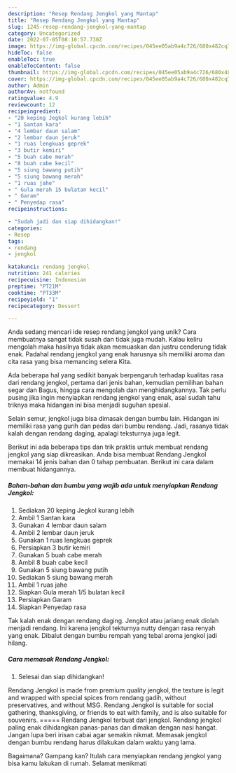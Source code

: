 ```yaml
---
description: "Resep Rendang Jengkol yang Mantap"
title: "Resep Rendang Jengkol yang Mantap"
slug: 1245-resep-rendang-jengkol-yang-mantap
category: Uncategorized
date: 2022-07-05T08:10:57.730Z
image: https://img-global.cpcdn.com/recipes/045ee05ab9a4c726/680x482cq70/rendang-jengkol-foto-resep-utama.jpg
hideToc: false
enableToc: true
enableTocContent: false
thumbnail: https://img-global.cpcdn.com/recipes/045ee05ab9a4c726/680x482cq70/rendang-jengkol-foto-resep-utama.jpg
cover: https://img-global.cpcdn.com/recipes/045ee05ab9a4c726/680x482cq70/rendang-jengkol-foto-resep-utama.jpg
author: Admin
authorAv: notfound
ratingvalue: 4.9
reviewcount: 12
recipeingredient:
- "20 keping Jegkol kurang lebih"
- "1 Santan kara"
- "4 lembar daun salam"
- "2 lembar daun jeruk"
- "1 ruas lengkuas geprek"
- "3 butir kemiri"
- "5 buah cabe merah"
- "8 buah cabe kecil"
- "5 siung bawang putih"
- "5 siung bawang merah"
- "1 ruas jahe"
- " Gula merah 15 bulatan kecil"
- " Garam"
- " Penyedap rasa"
recipeinstructions:

- "Sudah jadi dan siap dihidangkan!"
categories:
- Resep
tags:
- rendang
- jengkol

katakunci: rendang jengkol 
nutrition: 241 calories
recipecuisine: Indonesian
preptime: "PT21M"
cooktime: "PT33M"
recipeyield: "1"
recipecategory: Dessert

---
```





Anda sedang mencari ide resep rendang jengkol yang unik? Cara membuatnya sangat tidak susah dan tidak juga mudah. Kalau keliru mengolah maka hasilnya tidak akan memuaskan dan justru cenderung tidak enak. Padahal rendang jengkol yang enak harusnya sih memiliki aroma dan cita rasa yang bisa memancing selera Kita.





Ada beberapa hal yang sedikit banyak berpengaruh terhadap kualitas rasa dari rendang jengkol, pertama dari jenis bahan, kemudian pemilihan bahan segar dan Bagus, hingga cara mengolah dan menghidangkannya. Tak perlu pusing jika ingin menyiapkan rendang jengkol yang enak,      asal sudah tahu triknya maka hidangan ini bisa menjadi suguhan spesial.














Selain semur, jengkol juga bisa dimasak dengan bumbu lain. Hidangan ini memiliki rasa yang gurih dan pedas dari bumbu rendang. Jadi, rasanya tidak kalah dengan rendang daging, apalagi teksturnya juga legit.






Berikut ini ada beberapa tips dan trik praktis untuk membuat rendang jengkol yang siap dikreasikan. Anda bisa membuat Rendang Jengkol memakai 14 jenis bahan dan 0 tahap pembuatan. Berikut ini cara dalam membuat hidangannya.

<!--inarticleads1-->

##### Bahan-bahan dan bumbu yang wajib ada untuk menyiapkan Rendang Jengkol:

1. Sediakan 20 keping Jegkol kurang lebih
1. Ambil 1 Santan kara
1. Gunakan 4 lembar daun salam
1. Ambil 2 lembar daun jeruk
1. Gunakan 1 ruas lengkuas geprek
1. Persiapkan 3 butir kemiri
1. Gunakan 5 buah cabe merah
1. Ambil 8 buah cabe kecil
1. Gunakan 5 siung bawang putih
1. Sediakan 5 siung bawang merah
1. Ambil 1 ruas jahe
1. Siapkan  Gula merah 1/5 bulatan kecil
1. Persiapkan  Garam
1. Siapkan  Penyedap rasa


Tak kalah enak dengan rendang daging. Jengkol atau jariang enak diolah menjadi rendang. Ini karena jengkol tekturnya nutty dengan rasa renyah yang enak. Dibalut dengan bumbu rempah yang tebal aroma jengkol jadi hilang. 

<!--inarticleads2-->

##### Cara memasak Rendang Jengkol:


1. Selesai dan siap dihidangkan!

Rendang Jengkol is made from premium quality jengkol, the texture is legit and wrapped with special spices from rendang gadih, without preservatives, and without MSG. Rendang Jengkol is suitable for social gathering, thanksgiving, or friends to eat with family, and is also suitable for souvenirs. ===== Rendang Jengkol terbuat dari jengkol. Rendang jengkol paling enak dihidangkan panas-panas dan dimakan dengan nasi hangat. Jangan lupa beri irisan cabai agar semakin nikmat. Memasak jengkol dengan bumbu rendang harus dilakukan dalam waktu yang lama. 

Bagaimana? Gampang kan? Itulah cara menyiapkan rendang jengkol yang bisa kamu lakukan di rumah. Selamat menikmati
